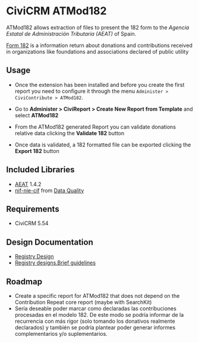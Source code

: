 # CiviCRM ATMod182

ATMod182 allows extraction of files to present the 182 form to the *Agencia Estatal de Administración Tributaria (AEAT)* of Spain.

[Form 182](https://sede.agenciatributaria.gob.es/Sede/en_gb/procedimientoini/GI02.shtml) is a information return about donations and contributions received in organizations like foundations and associations declared of public utility

## Usage

- Once the extension has been installed and before you create the first report you need to configure it through the menu `Administer > CiviContribute > ATMod182`.

- Go to **Administer > CiviReport > Create New Report from Template** and select **ATMod182**

- From the ATMod182 generated Report you can validate donations relative data clicking the **Validate 182** button

- Once data is validated, a 182 formatted file can be exported clicking the **Export 182** button  

## Included Libraries

- [AEAT](https://github.com/babu-cat/AEAT) 1.4.2
- [nif-nie-cif](https://github.com/amnesty/dataquality/blob/0227798/src/php/nif-nie-cif.php) from [Data Quality](https://github.com/amnesty/dataquality)

## Requirements

- CiviCRM 5.54

## Design Documentation

- [Registry Design](https://sede.agenciatributaria.gob.es/Sede/en_gb/ayuda/disenos-registro/modelos-100-199.html)
- [Registry designs.Brief guidelines](https://sede.agenciatributaria.gob.es/Sede/en_gb/ayuda/disenos-registro/ayuda.html)

## Roadmap

- Create a specific report for ATMod182 that does not depend on the Contribution Repeat core report (maybe with SearchKit)
- Sería deseable poder marcar como declaradas las contribuciones procesadas en el modelo 182. De este modo se podría informar de la recurrencia con más rigor (solo tomando los donativos realmente declarados) y también se podría plantear poder generar informes complementarios y/o suplementarios.